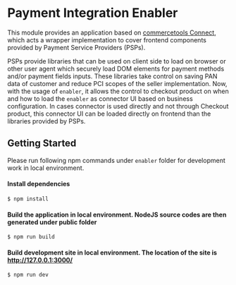 # Payment Integration Enabler

This module provides an application based on [commercetools Connect](https://docs.commercetools.com/connect), which acts a wrapper implementation to cover frontend components provided by Payment Service Providers (PSPs).

PSPs provide libraries that can be used on client side to load on browser or other user agent which securely load DOM elements for payment methods and/or payment fields inputs. These libraries take control on saving PAN data of customer and reduce PCI scopes of the seller implementation. Now, with the usage of `enabler`, it allows the control to checkout product on when and how to load the `enabler` as connector UI based on business configuration. In cases connector is used directly and not through Checkout product, this connector UI can be loaded directly on frontend than the libraries provided by PSPs.

## Getting Started

Please run following npm commands under `enabler` folder for development work in local environment.

#### Install dependencies

```
$ npm install
```

#### Build the application in local environment. NodeJS source codes are then generated under public folder

```
$ npm run build
```

#### Build development site in local environment. The location of the site is http://127.0.0.1:3000/

```
$ npm run dev
```
